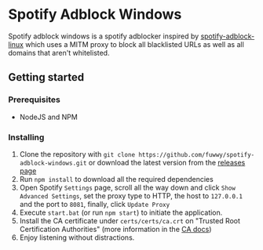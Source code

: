 Spotify Adblock Windows
=========

Spotify adblock windows is a spotify adblocker inspired by [spotify-adblock-linux](https://github.com/abba23/spotify-adblock-linux) which uses a MITM proxy to block all blacklisted URLs as well as all domains that aren't whitelisted.

## Getting started

### Prerequisites
- NodeJS and NPM

### Installing
1. Clone the repository with `git clone https://github.com/fuwwy/spotify-adblock-windows.git` or download the latest version from the [releases page](https://github.com/fuwwy/spotify-adblock-windows/releases)
2. Run `npm install` to download all the required dependencies
3. Open Spotify `Settings` page, scroll all the way down and click `Show Advanced Settings`, set the proxy type to HTTP, the host to `127.0.0.1` and the port to `8081`, finally, click `Update Proxy`
4. Execute `start.bat` (or run `npm start`) to initiate the application.
5. Install the CA certificate under `certs/certs/ca.crt` on "Trusted Root Certification Authorities" (more information in the [CA docs](./docs/CA.md))
6. Enjoy listening without distractions.

